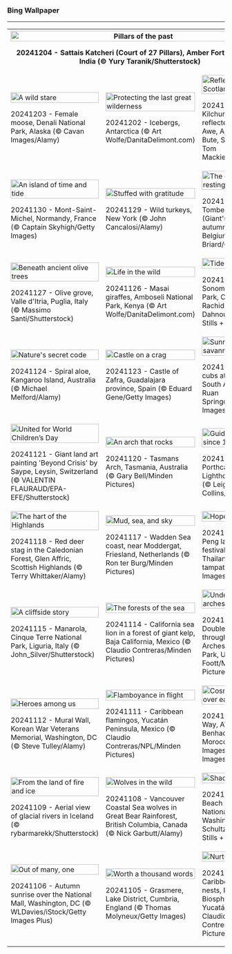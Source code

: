 <h3>
 Bing Wallpaper
</h3>
<hr/>
<table>
<tr>
<th colspan="3">
<img alt="Pillars of the past" src="https://www.bing.com/th?id=OHR.JaipurFort_EN-US7275752190_UHD.jpg&amp;rf=LaDigue_UHD.jpg&amp;pid=hp&amp;w=3840&amp;h=2160&amp;rs=1&amp;c=4" width="100%"/><p>20241204 - Sattais Katcheri (Court of 27 Pillars), Amber Fort, Rajasthan, India (© Yury Taranik/Shutterstock)</p></th>
</tr>
<tr>
<td><img alt="A wild stare" src="https://www.bing.com/th?id=OHR.SnowMoose_EN-US6949674639_UHD.jpg&amp;rf=LaDigue_UHD.jpg&amp;pid=hp&amp;w=3840&amp;h=2160&amp;rs=1&amp;c=4" width="100%"/><p>20241203 - Female moose, Denali National Park, Alaska (© Cavan Images/Alamy)</p></td>
<td><img alt="Protecting the last great wilderness" src="https://www.bing.com/th?id=OHR.IcebergsAntarctica_EN-US6829804691_UHD.jpg&amp;rf=LaDigue_UHD.jpg&amp;pid=hp&amp;w=3840&amp;h=2160&amp;rs=1&amp;c=4" width="100%"/><p>20241202 - Icebergs, Antarctica (© Art Wolfe/DanitaDelimont.com)</p></td>
<td><img alt="Reflecting Scotland's heritage" src="https://www.bing.com/th?id=OHR.KilchurnAutumn_EN-US6737063910_UHD.jpg&amp;rf=LaDigue_UHD.jpg&amp;pid=hp&amp;w=3840&amp;h=2160&amp;rs=1&amp;c=4" width="100%"/><p>20241201 - Kilchurn Castle reflected in Loch Awe, Argyll and Bute, Scotland (© Tom Mackie/plainpicture)</p></td>
</tr>
<tr>
<td><img alt="An island of time and tide" src="https://www.bing.com/th?id=OHR.MtStMichel_EN-US6641012356_UHD.jpg&amp;rf=LaDigue_UHD.jpg&amp;pid=hp&amp;w=3840&amp;h=2160&amp;rs=1&amp;c=4" width="100%"/><p>20241130 - Mont-Saint-Michel, Normandy, France (© Captain Skyhigh/Getty Images)</p></td>
<td><img alt="Stuffed with gratitude" src="https://www.bing.com/th?id=OHR.TomTurkeys_EN-US6212893518_UHD.jpg&amp;rf=LaDigue_UHD.jpg&amp;pid=hp&amp;w=3840&amp;h=2160&amp;rs=1&amp;c=4" width="100%"/><p>20241129 - Wild turkeys, New York (© John Cancalosi/Alamy)</p></td>
<td><img alt="The giant's resting place" src="https://www.bing.com/th?id=OHR.SemoisRiver_EN-US6047540380_UHD.jpg&amp;rf=LaDigue_UHD.jpg&amp;pid=hp&amp;w=3840&amp;h=2160&amp;rs=1&amp;c=4" width="100%"/><p>20241128 - Tombeau du Géant (Giant's Tomb) in autumn, Bouillon, Belgium (© David Briard/Getty)</p></td>
</tr>
<tr>
<td><img alt="Beneath ancient olive trees" src="https://www.bing.com/th?id=OHR.TrulliGrove_EN-US5919292259_UHD.jpg&amp;rf=LaDigue_UHD.jpg&amp;pid=hp&amp;w=3840&amp;h=2160&amp;rs=1&amp;c=4" width="100%"/><p>20241127 - Olive grove, Valle d'Itria, Puglia, Italy (© Massimo Santi/Shutterstock)</p></td>
<td><img alt="Life in the wild" src="https://www.bing.com/th?id=OHR.AmboseliGiraffes_EN-US9072366924_UHD.jpg&amp;rf=LaDigue_UHD.jpg&amp;pid=hp&amp;w=3840&amp;h=2160&amp;rs=1&amp;c=4" width="100%"/><p>20241126 - Masai giraffes, Amboseli National Park, Kenya (© Art Wolfe/DanitaDelimont.com)</p></td>
<td><img alt="Tides and twilight" src="https://www.bing.com/th?id=OHR.SonomaCoast_EN-US5218026576_UHD.jpg&amp;rf=LaDigue_UHD.jpg&amp;pid=hp&amp;w=3840&amp;h=2160&amp;rs=1&amp;c=4" width="100%"/><p>20241125 - Sonoma Coast State Park, California (© Rachid Dahnoun/Tandem Stills + Motion)</p></td>
</tr>
<tr>
<td><img alt="Nature's secret code" src="https://www.bing.com/th?id=OHR.FibonacciAloe_EN-US5137471725_UHD.jpg&amp;rf=LaDigue_UHD.jpg&amp;pid=hp&amp;w=3840&amp;h=2160&amp;rs=1&amp;c=4" width="100%"/><p>20241124 - Spiral aloe, Kangaroo Island, Australia (© Michael Melford/Alamy)</p></td>
<td><img alt="Castle on a crag" src="https://www.bing.com/th?id=OHR.ZafraCastle_EN-US5032917939_UHD.jpg&amp;rf=LaDigue_UHD.jpg&amp;pid=hp&amp;w=3840&amp;h=2160&amp;rs=1&amp;c=4" width="100%"/><p>20241123 - Castle of Zafra, Guadalajara province, Spain (© Eduard Gene/Getty Images)</p></td>
<td><img alt="Sunrise on the savanna" src="https://www.bing.com/th?id=OHR.LionCubs_EN-US4742616367_UHD.jpg&amp;rf=LaDigue_UHD.jpg&amp;pid=hp&amp;w=3840&amp;h=2160&amp;rs=1&amp;c=4" width="100%"/><p>20241122 - Lion cubs at sunrise, South Africa (© Ruan Springorum/Getty Images)</p></td>
</tr>
<tr><td><img alt="United for World Children’s Day" src="https://www.bing.com/th?id=OHR.BeyondSaype_EN-US4398054405_UHD.jpg&amp;rf=LaDigue_UHD.jpg&amp;pid=hp&amp;w=3840&amp;h=2160&amp;rs=1&amp;c=4" width="100%"/><p>20241121 - Giant land art painting 'Beyond Crisis' by Saype, Leysin, Switzerland (© VALENTIN FLAURAUD/EPA-EFE/Shutterstock)</p></td><td><img alt="An arch that rocks" src="https://www.bing.com/th?id=OHR.TasmansArch_EN-US4274981499_UHD.jpg&amp;rf=LaDigue_UHD.jpg&amp;pid=hp&amp;w=3840&amp;h=2160&amp;rs=1&amp;c=4" width="100%"/><p>20241120 - Tasmans Arch, Tasmania, Australia (© Gary Bell/Minden Pictures)</p></td><td><img alt="Guiding the way since 1860" src="https://www.bing.com/th?id=OHR.PorthcawlLighthouse_EN-US4147042402_UHD.jpg&amp;rf=LaDigue_UHD.jpg&amp;pid=hp&amp;w=3840&amp;h=2160&amp;rs=1&amp;c=4" width="100%"/><p>20241119 - Porthcawl Lighthouse, Wales (© Leighton Collins/Alamy)</p></td></tr><tr><td><img alt="The hart of the Highlands" src="https://www.bing.com/th?id=OHR.RedStag_EN-US3910525623_UHD.jpg&amp;rf=LaDigue_UHD.jpg&amp;pid=hp&amp;w=3840&amp;h=2160&amp;rs=1&amp;c=4" width="100%"/><p>20241118 - Red deer stag in the Caledonian Forest, Glen Affric, Scottish Highlands (© Terry Whittaker/Alamy)</p></td><td><img alt="Mud, sea, and sky" src="https://www.bing.com/th?id=OHR.FrieslandNetherlands_EN-US3770890281_UHD.jpg&amp;rf=LaDigue_UHD.jpg&amp;pid=hp&amp;w=3840&amp;h=2160&amp;rs=1&amp;c=4" width="100%"/><p>20241117 - Wadden Sea coast, near Moddergat, Friesland, Netherlands (© Ron ter Burg/Minden Pictures)</p></td><td><img alt="Hope takes flight" src="https://www.bing.com/th?id=OHR.YiPengLanterns_EN-US2889801198_UHD.jpg&amp;rf=LaDigue_UHD.jpg&amp;pid=hp&amp;w=3840&amp;h=2160&amp;rs=1&amp;c=4" width="100%"/><p>20241116 - Yi Peng lantern festival, Chiang Mai, Thailand (© tampatra/Getty Images)</p></td></tr><tr><td><img alt="A cliffside story" src="https://www.bing.com/th?id=OHR.ManarolaItaly_EN-US4826543395_UHD.jpg&amp;rf=LaDigue_UHD.jpg&amp;pid=hp&amp;w=3840&amp;h=2160&amp;rs=1&amp;c=4" width="100%"/><p>20241115 - Manarola, Cinque Terre National Park, Liguria, Italy (© John_Silver/Shutterstock)</p></td><td><img alt="The forests of the sea" src="https://www.bing.com/th?id=OHR.KelpForest_EN-US4745308334_UHD.jpg&amp;rf=LaDigue_UHD.jpg&amp;pid=hp&amp;w=3840&amp;h=2160&amp;rs=1&amp;c=4" width="100%"/><p>20241114 - California sea lion in a forest of giant kelp, Baja California, Mexico (© Claudio Contreras/Minden Pictures)</p></td><td><img alt="Underneath the arches" src="https://www.bing.com/th?id=OHR.CoveArch_EN-US4653050772_UHD.jpg&amp;rf=LaDigue_UHD.jpg&amp;pid=hp&amp;w=3840&amp;h=2160&amp;rs=1&amp;c=4" width="100%"/><p>20241113 - Double Arch seen through Cove Arch, Arches National Park, Utah (© Jeff Foott/Minden Pictures)</p></td></tr><tr><td><img alt="Heroes among us" src="https://www.bing.com/th?id=OHR.VeteranReflections_EN-US4567357121_UHD.jpg&amp;rf=LaDigue_UHD.jpg&amp;pid=hp&amp;w=3840&amp;h=2160&amp;rs=1&amp;c=4" width="100%"/><p>20241112 - Mural Wall, Korean War Veterans Memorial, Washington, DC (© Steve Tulley/Alamy)</p></td><td><img alt="Flamboyance in flight" src="https://www.bing.com/th?id=OHR.YucatanFlamingos_EN-US4470232432_UHD.jpg&amp;rf=LaDigue_UHD.jpg&amp;pid=hp&amp;w=3840&amp;h=2160&amp;rs=1&amp;c=4" width="100%"/><p>20241111 - Caribbean flamingos, Yucatán Peninsula, Mexico (© Claudio Contreras/NPL/Minden Pictures)</p></td><td><img alt="Cosmic views over earthly hues" src="https://www.bing.com/th?id=OHR.MoroccoMilkyWay_EN-US4411505209_UHD.jpg&amp;rf=LaDigue_UHD.jpg&amp;pid=hp&amp;w=3840&amp;h=2160&amp;rs=1&amp;c=4" width="100%"/><p>20241110 - Milky Way, Aït Benhaddou, Morocco (© Cavan Images/Getty Images)</p></td></tr><tr><td><img alt="From the land of fire and ice" src="https://www.bing.com/th?id=OHR.GlacialRivers_EN-US4356459123_UHD.jpg&amp;rf=LaDigue_UHD.jpg&amp;pid=hp&amp;w=3840&amp;h=2160&amp;rs=1&amp;c=4" width="100%"/><p>20241109 - Aerial view of glacial rivers in Iceland (© rybarmarekk/Shutterstock)</p></td><td><img alt="Wolves in the wild" src="https://www.bing.com/th?id=OHR.CanadaWolves_EN-US4285635290_UHD.jpg&amp;rf=LaDigue_UHD.jpg&amp;pid=hp&amp;w=3840&amp;h=2160&amp;rs=1&amp;c=4" width="100%"/><p>20241108 - Vancouver Coastal Sea wolves in Great Bear Rainforest, British Columbia, Canada (© Nick Garbutt/Alamy)</p></td><td><img alt="Shades of sunset" src="https://www.bing.com/th?id=OHR.ShiShiBeach_EN-US4231457607_UHD.jpg&amp;rf=LaDigue_UHD.jpg&amp;pid=hp&amp;w=3840&amp;h=2160&amp;rs=1&amp;c=4" width="100%"/><p>20241107 - Shi Shi Beach in Olympic National Park, Washington (© T.M. Schultze/TANDEM Stills + Motion)</p></td></tr><tr><td><img alt="Out of many, one" src="https://www.bing.com/th?id=OHR.DCSunrise_EN-US2459275186_UHD.jpg&amp;rf=LaDigue_UHD.jpg&amp;pid=hp&amp;w=3840&amp;h=2160&amp;rs=1&amp;c=4" width="100%"/><p>20241106 - Autumn sunrise over the National Mall, Washington, DC (© WLDavies/iStock/Getty Images Plus)</p></td><td><img alt="Worth a thousand words" src="https://www.bing.com/th?id=OHR.CumbriaAutumn_EN-US4102686749_UHD.jpg&amp;rf=LaDigue_UHD.jpg&amp;pid=hp&amp;w=3840&amp;h=2160&amp;rs=1&amp;c=4" width="100%"/><p>20241105 - Grasmere, Lake District, Cumbria, England (© Thomas Molyneux/Getty Images)</p></td><td><img alt="Nurturing nature" src="https://www.bing.com/th?id=OHR.YucatanBiosphere_EN-US4019968428_UHD.jpg&amp;rf=LaDigue_UHD.jpg&amp;pid=hp&amp;w=3840&amp;h=2160&amp;rs=1&amp;c=4" width="100%"/><p>20241104 - Caribbean flamingo nests, Ría Lagartos Biosphere Reserve, Yucatán, Mexico (© Claudio Contreras/Minden Pictures)</p></td></tr></table>
